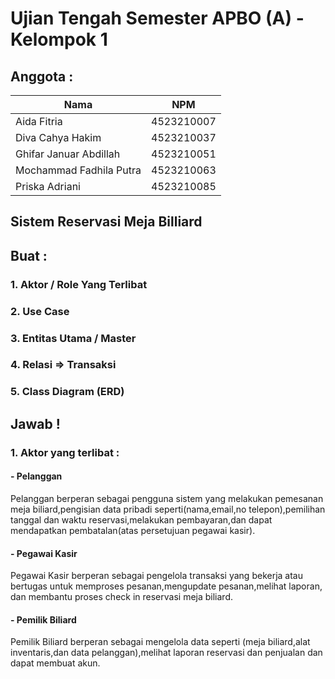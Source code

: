 # Ujian Tengah Semester APBO (A) - Kelompok 1

## Anggota :

|           Nama           |     NPM     |
|--------------------------|-------------|
| Aida Fitria              | 4523210007  |
| Diva Cahya Hakim         | 4523210037  |
| Ghifar Januar Abdillah   | 4523210051  |
| Mochammad Fadhila Putra  | 4523210063  |
| Priska Adriani           | 4523210085  |

## Sistem Reservasi Meja Billiard

## Buat :
### 1. Aktor / Role Yang Terlibat
### 2. Use Case
### 3. Entitas Utama / Master
### 4. Relasi => Transaksi
### 5. Class Diagram (ERD)

## Jawab !
### 1. Aktor yang terlibat : 
#### - Pelanggan 
Pelanggan berperan sebagai pengguna sistem yang melakukan pemesanan meja biliard,pengisian data pribadi seperti(nama,email,no telepon),pemilihan tanggal dan waktu reservasi,melakukan pembayaran,dan dapat mendapatkan pembatalan(atas persetujuan pegawai kasir).
#### - Pegawai Kasir
Pegawai Kasir berperan sebagai pengelola transaksi yang bekerja atau bertugas untuk memproses pesanan,mengupdate pesanan,melihat laporan, dan membantu proses check in reservasi meja biliard.
#### - Pemilik Biliard
Pemilik Biliard berperan sebagai mengelola data seperti (meja biliard,alat inventaris,dan data pelanggan),melihat laporan reservasi dan penjualan dan dapat membuat akun.

